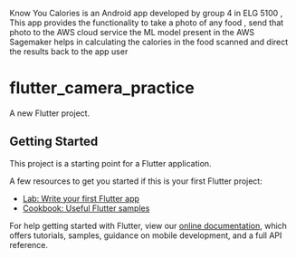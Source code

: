 Know You Calories is an Android app developed by group 4 in ELG 5100 ,
This app provides the functionality to take a photo of any food , send that photo to the AWS cloud service the ML model present in the AWS Sagemaker helps in calculating the calories in the food scanned and direct the results back to the app user 



























# flutter_camera_practice

A new Flutter project.

## Getting Started

This project is a starting point for a Flutter application.

A few resources to get you started if this is your first Flutter project:

- [Lab: Write your first Flutter app](https://flutter.dev/docs/get-started/codelab)
- [Cookbook: Useful Flutter samples](https://flutter.dev/docs/cookbook)

For help getting started with Flutter, view our
[online documentation](https://flutter.dev/docs), which offers tutorials,
samples, guidance on mobile development, and a full API reference.
